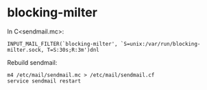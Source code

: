 # blocking-milter

In C<sendmail.mc>:

    INPUT_MAIL_FILTER(`blocking-milter', `S=unix:/var/run/blocking-milter.sock, T=S:30s;R:3m')dnl

Rebuild sendmail:

    m4 /etc/mail/sendmail.mc > /etc/mail/sendmail.cf
    service sendmail restart
